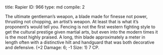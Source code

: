 title:          Rapier
ID:             966
type:           md
compile:        2



The ultimate gentleman’s weapon, a blade made for finesse not power, thrusting not chopping, an artist’s weapon. At least that is what it’s proponent’s would tell you. Fencing is not the first western fighting style to get the cultural prestige given martial arts, but even into the modern times it is the most highly praised. A long, thin blade approximately a meter in length often with a distinctive hilt and handguard that was both decorative and defensive. (+2 Damage: 6; -1 Size: 1) 7 CP.